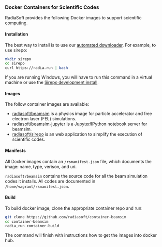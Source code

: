### Docker Containers for Scientific Codes

RadiaSoft provides the following Docker images to support scientific computing.

#### Installation

The best way to install is to use our
[automated downloader](https://github.com/radiasoft/download). For example,
to use sirepo:

```sh
mkdir sirepo
cd sirepo
curl https://radia.run | bash
```

If you are running Windows, you will have to run this command in a
virtual machine or use the
[Sirepo development install](https://github.com/radiasoft/sirepo/wiki/Development#pc-install).

#### Images

The follow container images are available:

* [radiasoft/beamsim](https://github.com/radiasoft/container-beamsim)
  is a physics image for particle accelerator and free electron laser (FEL) simulations.
* [radiasoft/beamsim-jupyter](https://github.com/radiasoft/container-beamsim-jupyter)
  is a Jupyter/IPython notebook server for beamsim.
* [radiasoft/sirepo](https://github.com/radiasoft/sirepo)
  is an web application to simplify the execution of scientific codes.

#### Manifests

All Docker images contain an `/rsmanifest.json` file, which documents
the image: name, type, verison, and uri.

`radiasoft/beamsim` contains the source code for all the beam
simulation codes it installs. All codes are documented in
`/home/vagrant/rsmanifest.json`.

#### Build

To build docker image, clone the appropriate container repo and run:

```bash
git clone https://github.com/radiasoft/container-beamsim
cd container-beamsim
radia_run container-build
```

The command will finish with instructions how to get the images into docker hub.
